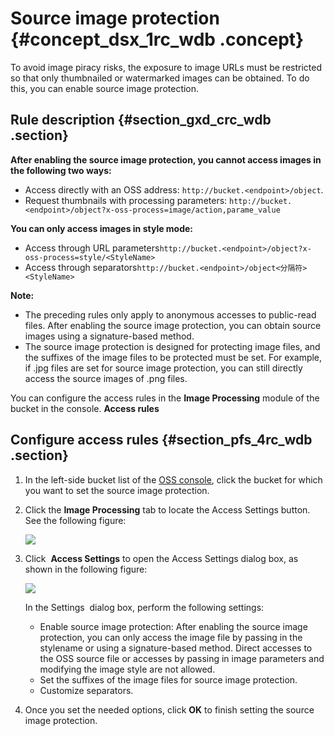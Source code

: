 # Source image protection {#concept_dsx_1rc_wdb .concept}

To avoid image piracy risks, the exposure to image URLs must be restricted so that only thumbnailed or watermarked images can be obtained. To do this, you can enable source image protection.

## Rule description {#section_gxd_crc_wdb .section}

**After enabling the source image protection, you cannot access images in the following two ways:**

-   Access directly with an OSS address: `http://bucket.<endpoint>/object`.
-   Request thumbnails with processing parameters: `http://bucket.<endpoint>/object?x-oss-process=image/action,parame_value`

**You can only access images in style mode:**

-   Access through URL parameters`http://bucket.<endpoint>/object?x-oss-process=style/<StyleName>`
-   Access through separators`http://bucket.<endpoint>/object<分隔符><StyleName>`

**Note:** 

-   The preceding rules only apply to anonymous accesses to public-read files. After enabling the source image protection, you can obtain source images using a signature-based method.
-   The source image protection is designed for protecting image files, and the suffixes of the image files to be protected must be set. For example, if .jpg files are set for source image protection, you can still directly access the source images of .png files.

You can configure the access rules in the **Image Processing** module of the bucket in the console. **Access rules**

## Configure access rules {#section_pfs_4rc_wdb .section}

1.  In the left-side bucket list of the [OSS console](https://oss.console.aliyun.com/overview), click the bucket for which you want to set the source image protection.
2.  Click the **Image Processing** tab to locate the Access Settings button. See the following figure:

    ![](http://static-aliyun-doc.oss-cn-hangzhou.aliyuncs.com/assets/img/4793/2907_en-US.png)

3.  Click  **Access Settings** to open the Access Settings dialog box, as shown in the following figure:

    ![](http://static-aliyun-doc.oss-cn-hangzhou.aliyuncs.com/assets/img/4793/2908_en-US.png)

    In the Settings  dialog box, perform the following settings:

    -   Enable source image protection: After enabling the source image protection, you can only access the image file by passing in the stylename or using a signature-based method. Direct accesses to the OSS source file or accesses by passing in image parameters and modifying the image style are not allowed.
    -   Set the suffixes of the image files for source image protection.
    -   Customize separators.
4.  Once you set the needed options, click **OK** to finish setting the source image protection.

